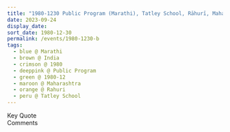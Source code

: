 ```yaml
---
title: "1980-1230 Public Program (Marathi), Tatley School, Rāhurī, Maharashtra, India"
date: 2023-09-24
display_date: 
sort_date: 1980-12-30
permalink: /events/1980-1230-b
tags:
  - blue @ Marathi
  - brown @ India
  - crimson @ 1980
  - deeppink @ Public Program
  - green @ 1980-12
  - maroon @ Maharashtra
  - orange @ Rahuri
  - peru @ Tatley School
---
```


<wave-list>
  <list-title color="green" width="75">Key Quote</list-title>
  <list-item color="BlanchedAlmond"  width="200"></list-item>
  <list-item color="Lavender"></list-item>
  <list-item color="BlanchedAlmond"></list-item>
</wave-list>

<br>

<wave-list>
  <list-title color="green" width="75">Comments</list-title>
  <list-item color="BlanchedAlmond"  width="200"></list-item>
  <list-item color="Lavender"></list-item>
  <list-item color="BlanchedAlmond"></list-item>
</wave-list>